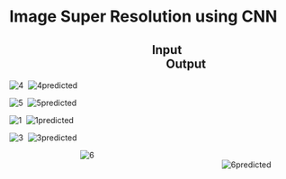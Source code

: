 # Image Super Resolution using CNN

## &nbsp;&nbsp;&nbsp;&nbsp;&nbsp;&nbsp;&nbsp;&nbsp;&nbsp;&nbsp;&nbsp;&nbsp;&nbsp;&nbsp;&nbsp;&nbsp;&nbsp;&nbsp;&nbsp;&nbsp;&nbsp;&nbsp;&nbsp;&nbsp;&nbsp;&nbsp;&nbsp;&nbsp;&nbsp;&nbsp;&nbsp;&nbsp;&nbsp;&nbsp;&nbsp;&nbsp;&nbsp;&nbsp;&nbsp;&nbsp;&nbsp;&nbsp;&nbsp;&nbsp;&nbsp;&nbsp;&nbsp;&nbsp;&nbsp;&nbsp;&nbsp;Input&nbsp;&nbsp;&nbsp;&nbsp;&nbsp;&nbsp;&nbsp;&nbsp;&nbsp;&nbsp;&nbsp;&nbsp;&nbsp;&nbsp;&nbsp;&nbsp;&nbsp;&nbsp;&nbsp;&nbsp;&nbsp;&nbsp;&nbsp;&nbsp;&nbsp;&nbsp;&nbsp;&nbsp;&nbsp;&nbsp;&nbsp;&nbsp;&nbsp;&nbsp;&nbsp;&nbsp;&nbsp;&nbsp;&nbsp;&nbsp;&nbsp;&nbsp;&nbsp;&nbsp;&nbsp;&nbsp;&nbsp;&nbsp;&nbsp;&nbsp;&nbsp;&nbsp;&nbsp;&nbsp;&nbsp;&nbsp;&nbsp;&nbsp;&nbsp;&nbsp;&nbsp;&nbsp;&nbsp;&nbsp;&nbsp;&nbsp;&nbsp;&nbsp;&nbsp;&nbsp;&nbsp;&nbsp;&nbsp;&nbsp;&nbsp;&nbsp;&nbsp;&nbsp;&nbsp;&nbsp;&nbsp;&nbsp;&nbsp;&nbsp;&nbsp;&nbsp;&nbsp;&nbsp;&nbsp;&nbsp;&nbsp;&nbsp;&nbsp;&nbsp; Output


![4](https://user-images.githubusercontent.com/23094225/61167722-5c919900-a560-11e9-9ad2-fc2f7da31d66.png)&nbsp;&nbsp;![4predicted](https://user-images.githubusercontent.com/23094225/61167749-a5e1e880-a560-11e9-9659-cd281685df9f.png)

![5](https://user-images.githubusercontent.com/23094225/61167756-b6925e80-a560-11e9-8bc2-ff401e85a6e5.png)&nbsp;&nbsp;![5predicted](https://user-images.githubusercontent.com/23094225/61167759-c316b700-a560-11e9-84b0-b5cec45960ee.png)

![1](https://user-images.githubusercontent.com/23094225/61167766-d9247780-a560-11e9-8ea0-61d2ef0729ca.png)&nbsp;&nbsp;![1predicted](https://user-images.githubusercontent.com/23094225/61167770-e6416680-a560-11e9-90e2-cac9286630a4.png)

![3](https://user-images.githubusercontent.com/23094225/61167778-f48f8280-a560-11e9-983c-f0a7777d9ada.png)&nbsp;&nbsp;![3predicted](https://user-images.githubusercontent.com/23094225/61167789-04a76200-a561-11e9-92cf-4f76567f88ba.png)

&nbsp;&nbsp;&nbsp;&nbsp;&nbsp;&nbsp;&nbsp;&nbsp;&nbsp;&nbsp;&nbsp;&nbsp;&nbsp;&nbsp;&nbsp;&nbsp;&nbsp;&nbsp;&nbsp;&nbsp;&nbsp;&nbsp;&nbsp;&nbsp;&nbsp;&nbsp;&nbsp;&nbsp;&nbsp;&nbsp;&nbsp;&nbsp;![6](https://user-images.githubusercontent.com/23094225/61167623-433c1d00-a55f-11e9-8c5e-ad6c9888d7a2.png)&nbsp;&nbsp;&nbsp;&nbsp;&nbsp;&nbsp;&nbsp;&nbsp;&nbsp;&nbsp;&nbsp;&nbsp;&nbsp;&nbsp;&nbsp;&nbsp;&nbsp;&nbsp;&nbsp;&nbsp;&nbsp;&nbsp;&nbsp;&nbsp;&nbsp;&nbsp;&nbsp;&nbsp;&nbsp;&nbsp;&nbsp;&nbsp;&nbsp;&nbsp;&nbsp;&nbsp;&nbsp;&nbsp;&nbsp;&nbsp;&nbsp;&nbsp;&nbsp;&nbsp;&nbsp;&nbsp;&nbsp;&nbsp;&nbsp;&nbsp;&nbsp;&nbsp;&nbsp;&nbsp;&nbsp;&nbsp;&nbsp;&nbsp;&nbsp;&nbsp;&nbsp;&nbsp;&nbsp;&nbsp;&nbsp;&nbsp;&nbsp;&nbsp;&nbsp;&nbsp;&nbsp;&nbsp;&nbsp;&nbsp;&nbsp;&nbsp;&nbsp;&nbsp;&nbsp;&nbsp;&nbsp;&nbsp;&nbsp;&nbsp;&nbsp;&nbsp;&nbsp;&nbsp;&nbsp;&nbsp;&nbsp;&nbsp;&nbsp;&nbsp;&nbsp;&nbsp;![6predicted](https://user-images.githubusercontent.com/23094225/61167698-01f83d00-a560-11e9-8536-be6fd8fbfa7a.png)
